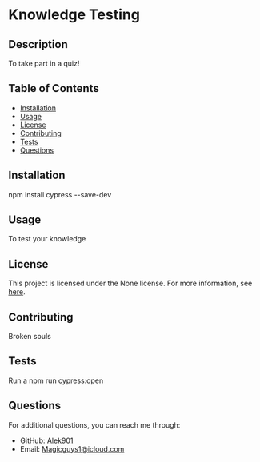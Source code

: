 
# Knowledge Testing



## Description
To take part in a quiz!

## Table of Contents
* [Installation](#installation)
* [Usage](#usage)
* [License](#license)
* [Contributing](#contributing)
* [Tests](#tests)
* [Questions](#questions)

## Installation
npm install cypress --save-dev

## Usage
To test your knowledge


## License

This project is licensed under the None license. For more information, see [here]().
    

## Contributing
Broken souls

## Tests
Run a npm run cypress:open

## Questions
For additional questions, you can reach me through:
* GitHub: [Alek901](https://github.com/Alek901)
* Email: Magicguys1@icloud.com
